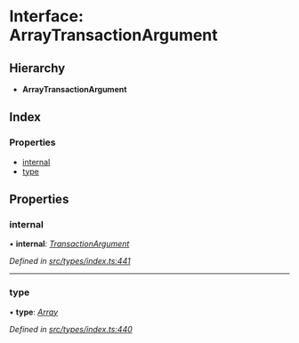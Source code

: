 # Interface: ArrayTransactionArgument

## Hierarchy

* **ArrayTransactionArgument**

## Index

### Properties

* [internal](arraytransactionargument.md#internal)
* [type](arraytransactionargument.md#type)

## Properties

###  internal

• **internal**: *[TransactionArgument](../globals.md#transactionargument)*

*Defined in [src/types/index.ts:441](https://github.com/PolymathNetwork/polymesh-sdk/blob/a6abd82/src/types/index.ts#L441)*

___

###  type

• **type**: *[Array](../enums/transactionargumenttype.md#array)*

*Defined in [src/types/index.ts:440](https://github.com/PolymathNetwork/polymesh-sdk/blob/a6abd82/src/types/index.ts#L440)*
